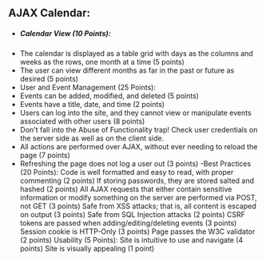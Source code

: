 ## AJAX Calendar:
  + ##### Calendar View (10 Points):
  - The calendar is displayed as a table grid with days as the columns and weeks as the rows, one month at a time (5 points)
  -  The user can view different months as far in the past or future as desired (5 points)
  -  User and Event Management (25 Points):
  -  Events can be added, modified, and deleted (5 points)
  -  Events have a title, date, and time (2 points)
  -  Users can log into the site, and they cannot view or manipulate events associated with other users (8 points)
  -  Don't fall into the Abuse of Functionality trap! Check user credentials on the server side as well as on the client side.
  -  All actions are performed over AJAX, without ever needing to reload the page (7 points)
  -  Refreshing the page does not log a user out (3 points)
-Best Practices (20 Points):
Code is well formatted and easy to read, with proper commenting (2 points)
If storing passwords, they are stored salted and hashed (2 points)
All AJAX requests that either contain sensitive information or modify something on the server are performed via POST, not GET (3 points)
Safe from XSS attacks; that is, all content is escaped on output (3 points)
Safe from SQL Injection attacks (2 points)
CSRF tokens are passed when adding/editing/deleting events (3 points)
Session cookie is HTTP-Only (3 points)
Page passes the W3C validator (2 points)
Usability (5 Points):
Site is intuitive to use and navigate (4 points)
Site is visually appealing (1 point)
